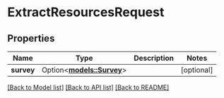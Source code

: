 # ExtractResourcesRequest

## Properties

Name | Type | Description | Notes
------------ | ------------- | ------------- | -------------
**survey** | Option<[**models::Survey**](Survey.md)> |  | [optional]

[[Back to Model list]](../README.md#documentation-for-models) [[Back to API list]](../README.md#documentation-for-api-endpoints) [[Back to README]](../README.md)



